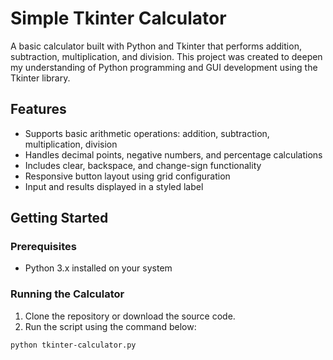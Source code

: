 # Simple Tkinter Calculator

A basic calculator built with Python and Tkinter that performs addition, subtraction, multiplication, and division. This project was created to deepen my understanding of Python programming and GUI development using the Tkinter library.

## Features

- Supports basic arithmetic operations: addition, subtraction, multiplication, division
- Handles decimal points, negative numbers, and percentage calculations
- Includes clear, backspace, and change-sign functionality
- Responsive button layout using grid configuration
- Input and results displayed in a styled label

## Getting Started

### Prerequisites

- Python 3.x installed on your system

### Running the Calculator

1. Clone the repository or download the source code.
2. Run the script using the command below:

```bash 
python tkinter-calculator.py
